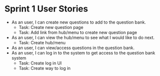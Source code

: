 # Sprint 1 User Stories

* As an user, I can create new questions to add to the question bank.
  * Task: Create new question page 
  * Task: Add link from hub/menu to create new question page
* As an user, I can view the hub/menu to see what I would like to do next.
  * Task: Create hub/menu  
* As an user, I can view/access questions in the question bank.
* As an user, I can log in to the system to get access to the question bank system
  * Task: Create log in UI
  * Task: Create way to log in  


